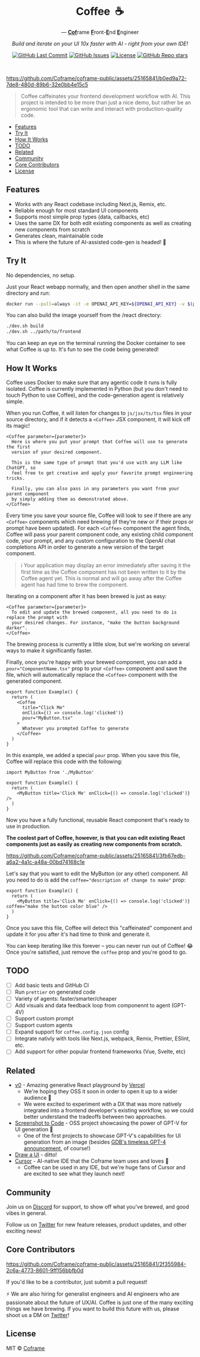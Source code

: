 <div align="center">

# Coffee &nbsp;☕ <!-- omit from toc -->

— <ins>**Cof**</ins>rame <ins>**F**</ins>ront-<ins>**E**</ins>nd <ins>**E**</ins>ngineer

*Build and iterate on your UI 10x faster with AI - right from your own IDE!*

<p>
<a href="https://github.com/coframe/coffee/commits"><img alt="GitHub Last Commit" src="https://img.shields.io/github/last-commit/coframe/coffee" /></a>
<a href="https://github.com/coframe/coffee/issues"><img alt="GitHub Issues" src="https://img.shields.io/github/issues/coframe/coffee" /></a>
<a href="https://github.com/coframe/coffee/blob/main/LICENSE"><img alt="License" src="https://img.shields.io/badge/License-MIT-green.svg" /></a>
<a href="https://github.com/coframe/coffee"><img alt="GitHub Repo stars" src="https://img.shields.io/github/stars/coframe/coffee?style=social" /></a>
</p>
<br />
</div>

https://github.com/Coframe/coframe-public/assets/25165841/b0ed9a72-7de8-480d-89b6-32e0bb4e15c5

> Coffee caffeinates your frontend development workflow with AI. This project is intended to be more than just a nice demo, but rather be an ergonomic tool that can write and interact with production-quality code.

- [Features](#features)
- [Try It](#try-it)
- [How It Works](#how-it-works)
- [TODO](#todo)
- [Related](#related)
- [Community](#community)
- [Core Contributors](#core-contributors)
- [License](#license)

## Features

- Works with any React codebase including Next.js, Remix, etc.
- Reliable enough for most standard UI components
- Supports most simple prop types (data, callbacks, etc)
- Uses the same DX for both edit existing components as well as creating new components from scratch
- Generates clean, maintainable code
- This is where the future of AI-assisted code-gen is headed! 🚀

## Try It

No dependencies, no setup.

Just your React webapp normally, and then open another shell in the same directory and run:

```bash
docker run --pull=always -it -e OPENAI_API_KEY=${OPENAI_API_KEY} -v $(pwd):/mount coframe/coffee:latest
```

You can also build the image yourself from the /react directory:

```bash
./dev.sh build
./dev.sh ../path/to/frontend
```

You can keep an eye on the terminal running the Docker container to see what Coffee is up to. It's fun to see the code being generated!

## How It Works

Coffee uses Docker to make sure that any agentic code it runs is fully isolated. Coffee is currently implemented in Python (but you don't need to touch Python to use Coffee), and the code-generation agent is relatively simple.

When you run Coffee, it will listen for changes to `js/jsx/ts/tsx` files in your source directory, and if it detects a `<Coffee>` JSX component, it will kick off its magic!

```tsx
<Coffee parameter={parameter}>
  Here is where you put your prompt that Coffee will use to generate the first
  version of your desired component.

  This is the same type of prompt that you'd use with any LLM like ChatGPT, so
  feel free to get creative and apply your favorite prompt engineering tricks.

  Finally, you can also pass in any parameters you want from your parent component
  by simply adding them as demonstrated above.
</Coffee>
```

Every time you save your source file, Coffee will look to see if there are any `<Coffee>` components which need brewing (if they're new or if their props or prompt have been updated). For each `<Coffee>` component the agent finds, Coffee will pass your parent component code, any existing child component code, your prompt, and any custom configuration to the OpenAI chat completions API in order to generate a new version of the target component.

> ℹ️ Your application may display an error immediately after saving it the first time as the Coffee component has not been written to it by the Coffee agent yet. This is normal and will go away after the Coffee agent has had time to brew the component.

Iterating on a component after it has been brewed is just as easy:

```tsx
<Coffee parameter={parameter}>
  To edit and update the brewed component, all you need to do is replace the prompt with
  your desired changes. For instance, "make the button background darker".
</Coffee>
```

The brewing process is currently a little slow, but we're working on several ways to make it significantly faster.

Finally, once you're happy with your brewed component, you can add a `pour="ComponentName.tsx"` prop to your `<Coffee>` component and save the file, which will automatically replace the `<Coffee>` component with the generated component.

```tsx
export function Example() {
  return (
    <Coffee
      title="Click Me"
      onClick={() => console.log('clicked')}
      pour="MyButton.tsx"
    >
      Whatever you prompted Coffee to generate
    </Coffee>
  )
}
```

In this example, we added a special `pour` prop. When you save this file, Coffee will replace this code with the following:

```tsx
import MyButton from './MyButton'

export function Example() {
  return (
    <MyButton title='Click Me' onClick={() => console.log('clicked')} />
  )
}
```

Now you have a fully functional, reusable React component that's ready to use in production.

**The coolest part of Coffee, however, is that you can edit existing React components just as easily as creating new components from scratch.**

https://github.com/Coframe/coframe-public/assets/25165841/3fb67edb-a6a2-4a1c-a48a-00bd74168c1e

Let's say that you want to edit the MyButton (or any other) component. All you need to do is add the `coffee="description of change to make"` prop:

```tsx
export function Example() {
  return (
    <MyButton title='Click Me' onClick={() => console.log('clicked')} coffee="make the button color blue" />
  )
}
```

Once you save this file, Coffee will detect this "caffeinated" component and update it for you after it's had time to think and generate it.

You can keep iterating like this forever – you can never run out of Coffee! 😂 Once you're satisfied, just remove the `coffee` prop and you're good to go.

## TODO

- [ ] Add basic tests and GitHub CI
- [ ] Run `prettier` on generated code
- [ ] Variety of agents: faster/smarter/cheaper
- [ ] Add visuals and data feedback loop from componennt to agent (GPT-4V)
- [ ] Support custom prompt
- [ ] Support custom agents
- [ ] Expand support for `coffee.config.json` config
- [ ] Integrate nativly with tools like Next.js, webpack, Remix, Prettier, ESlint, etc.
- [ ] Add support for other popular frontend frameworks (Vue, Svelte, etc)

## Related

- [v0](https://v0.dev) - Amazing generative React playground by [Vercel](https://vercel.com)
  - We're hoping they OSS it soon in order to open it up to a wider audience 🥹
  - We were excited to experiment with a DX that was more natively integrated into a frontend developer's existing workflow, so we could better understand the tradeoffs between two approaches.
- [Screenshot to Code](https://github.com/abi/screenshot-to-code) - OSS project showcasing the power of GPT-V for UI generation 🤯
  - One of the first projects to showcase GPT-V's capabilities for UI generation from an image (besides [GDB's timeless GPT-4 announcement](https://www.youtube.com/live/outcGtbnMuQ?feature=shared&t=978), of course!)
- [Draw a UI](https://github.com/SawyerHood/draw-a-ui) - ditto!
- [Cursor](https://cursor.sh/) - AI-native IDE that the Coframe team uses and loves 🥰
  - Coffee can be used in any IDE, but we're huge fans of Cursor and are excited to see what they launch next!

## Community

Join us on [Discord](https://discord.gg/coframe) for support, to show off what you've brewed, and good vibes in general.

Follow us on [Twitter](https://twitter.com/coframe_ai) for new feature releases, product updates, and other exciting news!

## Core Contributors

https://github.com/Coframe/coframe-public/assets/25165841/2f355984-2c6a-4773-8601-9ff156bbfb0d

If you'd like to be a contributor, just submit a pull request!

⚡ We are also hiring for generalist engineers and AI engineers who are passionate about the future of UX/AI. Coffee is just one of the many exciting things we have brewing. If you want to build this future with us, please shoot us a DM on [Twitter](https://twitter.com/coframe_ai)!

## License

MIT © [Coframe](https://coframe.ai)
